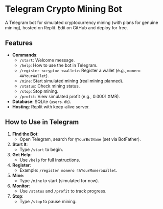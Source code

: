 # Telegram Crypto Mining Bot

A Telegram bot for simulated cryptocurrency mining (with plans for genuine mining), hosted on Replit. Edit on GitHub and deploy for free.

## Features
- **Commands**:
  - `/start`: Welcome message.
  - `/help`: How to use the bot in Telegram.
  - `/register <crypto> <wallet>`: Register a wallet (e.g., `monero 4AYourWallet`).
  - `/mine`: Start simulated mining (real mining planned).
  - `/status`: Check mining status.
  - `/stop`: Stop mining.
  - `/profit`: View simulated profit (e.g., 0.0001 XMR).
- **Database**: SQLite (`users.db`).
- **Hosting**: Replit with keep-alive server.

## How to Use in Telegram
1. **Find the Bot**:
   - Open Telegram, search for `@YourBotName` (set via BotFather).
2. **Start It**:
   - Type `/start` to begin.
3. **Get Help**:
   - Use `/help` for full instructions.
4. **Register**:
   - Example: `/register monero 4AYourMoneroWallet`.
5. **Mine**:
   - Type `/mine` to start (simulated for now).
6. **Monitor**:
   - Use `/status` and `/profit` to track progress.
7. **Stop**:
   - Type `/stop` to pause mining.

